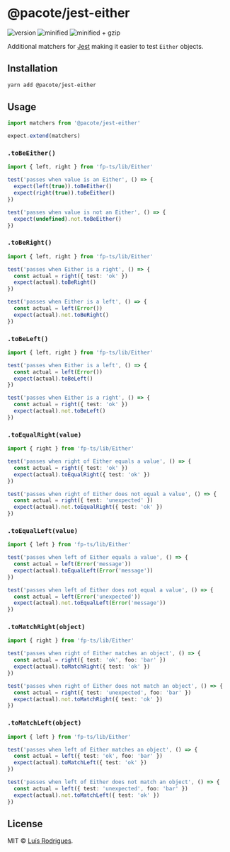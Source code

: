 # @pacote/jest-either

![version](https://badgen.net/npm/v/@pacote/jest-either)
![minified](https://badgen.net/bundlephobia/min/@pacote/jest-either)
![minified + gzip](https://badgen.net/bundlephobia/minzip/@pacote/jest-either)

Additional matchers for [Jest](https://jestjs.io) making it easier to test `Either` objects.

## Installation

```bash
yarn add @pacote/jest-either
```

## Usage

```typescript
import matchers from '@pacote/jest-either'

expect.extend(matchers)
```

### `.toBeEither()`

```typescript
import { left, right } from 'fp-ts/lib/Either'

test('passes when value is an Either', () => {
  expect(left(true)).toBeEither()
  expect(right(true)).toBeEither()
})

test('passes when value is not an Either', () => {
  expect(undefined).not.toBeEither()
})
```

### `.toBeRight()`

```typescript
import { left, right } from 'fp-ts/lib/Either'

test('passes when Either is a right', () => {
  const actual = right({ test: 'ok' })
  expect(actual).toBeRight()
})

test('passes when Either is a left', () => {
  const actual = left(Error())
  expect(actual).not.toBeRight()
})
```

### `.toBeLeft()`

```typescript
import { left, right } from 'fp-ts/lib/Either'

test('passes when Either is a left', () => {
  const actual = left(Error())
  expect(actual).toBeLeft()
})

test('passes when Either is a right', () => {
  const actual = right({ test: 'ok' })
  expect(actual).not.toBeLeft()
})
```

### `.toEqualRight(value)`

```typescript
import { right } from 'fp-ts/lib/Either'

test('passes when right of Either equals a value', () => {
  const actual = right({ test: 'ok' })
  expect(actual).toEqualRight({ test: 'ok' })
})

test('passes when right of Either does not equal a value', () => {
  const actual = right({ test: 'unexpected' })
  expect(actual).not.toEqualRight({ test: 'ok' })
})
```

### `.toEqualLeft(value)`

```typescript
import { left } from 'fp-ts/lib/Either'

test('passes when left of Either equals a value', () => {
  const actual = left(Error('message'))
  expect(actual).toEqualLeft(Error('message'))
})

test('passes when left of Either does not equal a value', () => {
  const actual = left(Error('unexpected'))
  expect(actual).not.toEqualLeft(Error('message'))
})
```

### `.toMatchRight(object)`

```typescript
import { right } from 'fp-ts/lib/Either'

test('passes when right of Either matches an object', () => {
  const actual = right({ test: 'ok', foo: 'bar' })
  expect(actual).toMatchRight({ test: 'ok' })
})

test('passes when right of Either does not match an object', () => {
  const actual = right({ test: 'unexpected', foo: 'bar' })
  expect(actual).not.toMatchRight({ test: 'ok' })
})
```

### `.toMatchLeft(object)`

```typescript
import { left } from 'fp-ts/lib/Either'

test('passes when left of Either matches an object', () => {
  const actual = left({ test: 'ok', foo: 'bar' })
  expect(actual).toMatchLeft({ test: 'ok' })
})

test('passes when left of Either does not match an object', () => {
  const actual = left({ test: 'unexpected', foo: 'bar' })
  expect(actual).not.toMatchLeft({ test: 'ok' })
})
```

## License

MIT © [Luís Rodrigues](https://goblindegook.com).
